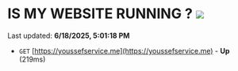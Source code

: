 # IS MY WEBSITE RUNNING ? [![](https://img.shields.io/static/v1?label=Sponsor&message=%E2%9D%A4&logo=GitHub&color=%23fe8e86)](https://github.com/sponsors/Youssef-Lehmam)

Last updated: **6/18/2025, 5:01:18 PM**

- `GET` [https://youssefservice.me](https://youssefservice.me) - **Up** (219ms)
